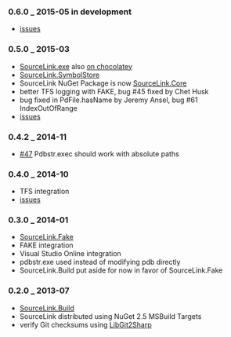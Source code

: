 ### 0.6.0 _ 2015-05 in development
   * [issues](https://github.com/ctaggart/SourceLink/issues?q=milestone%3A0.6.0)

### 0.5.0 _ 2015-03
  * [SourceLink.exe](http://www.nuget.org/packages/SourceLink) also [on chocolatey](https://chocolatey.org/packages/SourceLink)
  * [SourceLink.SymbolStore](http://www.nuget.org/packages/SourceLink.Store)
  * SourceLink NuGet Package is now [SourceLink.Core](https://www.nuget.org/packages/SourceLink.Core)
  * better TFS logging with FAKE, bug #45 fixed by Chet Husk
  * bug fixed in PdFile.hasName by Jeremy Ansel, bug #61 IndexOutOfRange
  * [issues](https://github.com/ctaggart/SourceLink/issues?q=milestone%3A0.5.0)

### 0.4.2 _ 2014-11
  * [#47](https://github.com/ctaggart/SourceLink/issues/47) Pdbstr.exec should work with absolute paths

### 0.4.0 _ 2014-10
  * TFS integration
  * [issues](https://github.com/ctaggart/SourceLink/issues?q=milestone%3A0.4.0)

### 0.3.0 _ 2014-01
  * [SourceLink.Fake](http://www.nuget.org/packages/SourceLink.Fake)
  * FAKE integration
  * Visual Studio Online integration
  * pdbstr.exe used instead of modifying pdb directly
  * SourceLink.Build put aside for now in favor of SourceLink.Fake

### 0.2.0 _ 2013-07
  * [SourceLink.Build](http://www.nuget.org/packages/SourceLink.Build)
  * SourceLink distributed using NuGet 2.5 MSBuild Targets
  * verify Git checksums using [LibGit2Sharp](http://libgit2.github.com/)